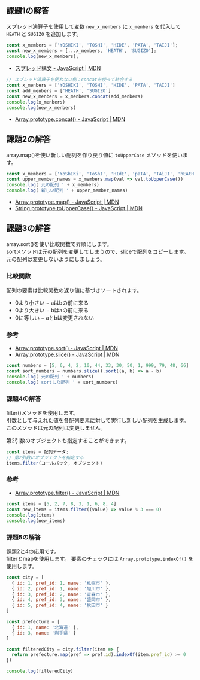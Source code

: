 ## 課題1の解答

スプレッド演算子を使用して変数 `new_x_menbers` に `x_menbers` を代入して `HEATH` と `SUGIZO` を追加します。

```javascript
const x_members = ['YOSHIKI', 'TOSHI', 'HIDE', 'PATA', 'TAIJI'];
const new_x_members = [...x_members, 'HEATH', 'SUGIZO'];
console.log(new_x_members);
```

- [スプレッド構文 - JavaScript | MDN](https://developer.mozilla.org/ja/docs/Web/JavaScript/Reference/Operators/Spread_syntax)

```javascript
// スプレッド演算子を使わない例：concatを使って結合する
const x_menbers = ['YOSHIKI', 'TOSHI', 'HIDE', 'PATA', 'TAIJI']
const add_menbers = ['HEATH', 'SUGIZO']
const new_x_menbers = x_menbers.concat(add_menbers)
console.log(x_menbers)
console.log(new_x_menbers)
```

- [Array.prototype.concat() - JavaScript | MDN](https://developer.mozilla.org/ja/docs/Web/JavaScript/Reference/Global_Objects/Array/concat)

## 課題2の解答

array.map()を使い新しい配列を作り戻り値に `toUpperCase` メソッドを使います。

```javascript
const x_members = ['YoShIKi', 'ToShI', 'HIdE', 'paTA', 'TAiJI', 'hEAtH', 'SUGIzo']
const upper_member_names = x_members.map(val => val.toUpperCase())
console.log('元の配列 ' + x_members)
console.log('新しい配列 ' + upper_member_names)
```

- [Array.prototype.map() - JavaScript | MDN](https://developer.mozilla.org/ja/docs/Web/JavaScript/Reference/Global_Objects/Array/map)
- [String.prototype.toUpperCase() - JavaScript | MDN](https://developer.mozilla.org/ja/docs/Web/JavaScript/Reference/Global_Objects/String/toUpperCase)

## 課題3の解答

array.sort()を使い比較関数で昇順にします。  
sortメソッドは元の配列を変更してしまうので、sliceで配列をコピーします。  
元の配列は変更しないようにしましょう。

### 比較関数

配列の要素は比較関数の返り値に基づきソートされます。

- 0より小さい − aはbの前に来る
- 0より大きい − bはaの前に来る
- 0に等しい − aとbは変更されない

### 参考

- [Array.prototype.sort() - JavaScript | MDN](https://developer.mozilla.org/ja/docs/Web/JavaScript/Reference/Global_Objects/Array/sort)
- [Array.prototype.slice() - JavaScript | MDN](https://developer.mozilla.org/ja/docs/Web/JavaScript/Reference/Global_Objects/Array/slice)

```javascript
const numbers = [5, 6, 4, 2, 10, 44, 33, 30, 50, 1, 999, 79, 48, 66]
const sort_numbers = numbers.slice().sort((a, b) => a - b)
console.log('元の配列 ' + numbers)
console.log('sortした配列 ' + sort_numbers)
```

### 課題4の解答

filter()メソッドを使用します。  
引数として与えれた値を各配列要素に対して実行し新しい配列を生成します。  
このメソッドは元の配列は変更しません。

第2引数のオブジェクトも指定することができます。

```javascript
const items = 配列データ;
// 第2引数にオブジェクトを指定する
items.filter(コールバック, オブジェクト)
```

### 参考

- [Array.prototype.filter() - JavaScript | MDN](https://developer.mozilla.org/ja/docs/Web/JavaScript/Reference/Global_Objects/Array/filter)

```javascript
const items = [5, 2, 7, 8, 3, 1, 6, 8, 4]
const new_items = items.filter((value) => value % 3 === 0)
console.log(items)
console.log(new_items)
```

### 課題5の解答

課題2と4の応用です。  
filterとmapを使用します。
要素のチェックには `Array.prototype.indexOf()` を使用します。

```javascript
const city = [
  { id: 1, pref_id: 1, name: '札幌市' },
  { id: 2, pref_id: 1, name: '旭川市' },
  { id: 3, pref_id: 2, name: '青森市' },
  { id: 4, pref_id: 3, name: '盛岡市' },
  { id: 5, pref_id: 4, name: '秋田市' }
]

const prefecture = [
  { id: 1, name: '北海道' },
  { id: 3, name: '岩手県' }
]

const filteredCity = city.filter(item => {
  return prefecture.map(pref => pref.id).indexOf(item.pref_id) >= 0
})

console.log(filteredCity)
```
